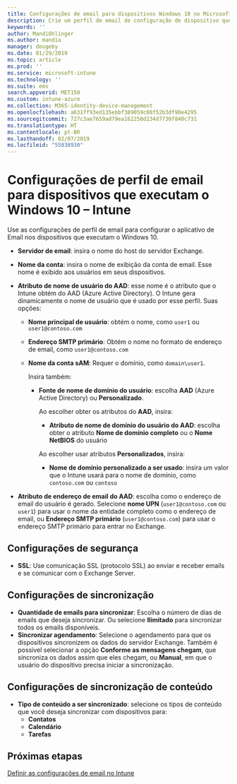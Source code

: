 ```yaml
---
title: Configurações de email para dispositivos Windows 10 no Microsoft Intune – Azure | Microsoft Docs
description: Crie um perfil de email de configuração de dispositivo que usa os servidores Exchange e recupera atributos do Azure Active Directory. Você também pode habilitar o SSL e sincronizar o email e as agendas em dispositivos Windows 10 usando o Microsoft Intune.
keywords: ''
author: MandiOhlinger
ms.author: mandia
manager: dougeby
ms.date: 01/29/2019
ms.topic: article
ms.prod: ''
ms.service: microsoft-intune
ms.technology: ''
ms.suite: ems
search.appverid: MET150
ms.custom: intune-azure
ms.collection: M365-identity-device-management
ms.openlocfilehash: a631ff93ed135ebbf389059c08f52b3df90e4295
ms.sourcegitcommit: 727c3ae7659ad79ea162250d234d7730f840c731
ms.translationtype: HT
ms.contentlocale: pt-BR
ms.lasthandoff: 02/07/2019
ms.locfileid: "55838930"
---
```

# <a name="email-profile-settings-for-devices-running-windows-10---intune"></a>Configurações de perfil de email para dispositivos que executam o Windows 10 – Intune

Use as configurações de perfil de email para configurar o aplicativo de Email nos dispositivos que executam o Windows 10.

- **Servidor de email**: insira o nome do host do servidor Exchange.
- **Nome da conta**: insira o nome de exibição da conta de email. Esse nome é exibido aos usuários em seus dispositivos.
- **Atributo de nome de usuário do AAD**: esse nome é o atributo que o Intune obtém do AAD (Azure Active Directory). O Intune gera dinamicamente o nome de usuário que é usado por esse perfil. Suas opções:
  - **Nome principal de usuário**: obtém o nome, como `user1` ou `user1@contoso.com`
  - **Endereço SMTP primário**: Obtém o nome no formato de endereço de email, como `user1@contoso.com`
  - **Nome da conta sAM**: Requer o domínio, como `domain\user1`.

    Insira também:  
    - **Fonte de nome de domínio do usuário**: escolha **AAD** (Azure Active Directory) ou **Personalizado**.

      Ao escolher obter os atributos do **AAD**, insira:
      - **Atributo de nome de domínio do usuário do AAD**: escolha obter o atributo **Nome de domínio completo** ou o **Nome NetBIOS** do usuário

      Ao escolher usar atributos **Personalizados**, insira:
      - **Nome de domínio personalizado a ser usado**: insira um valor que o Intune usará para o nome de domínio, como `contoso.com` ou `contoso`

- **Atributo de endereço de email do AAD**: escolha como o endereço de email do usuário é gerado. Selecione **nome UPN** (`user1@contoso.com` ou `user1`) para usar o nome da entidade completo como o endereço de email, ou **Endereço SMTP primário** (`user1@contoso.com`) para usar o endereço SMTP primário para entrar no Exchange.

## <a name="security-settings"></a>Configurações de segurança

- **SSL**: Use comunicação SSL (protocolo SSL) ao enviar e receber emails e se comunicar com o Exchange Server.

## <a name="synchronization-settings"></a>Configurações de sincronização

- **Quantidade de emails para sincronizar**: Escolha o número de dias de emails que deseja sincronizar. Ou selecione **Ilimitado** para sincronizar todos os emails disponíveis.
- **Sincronizar agendamento**: Selecione o agendamento para que os dispositivos sincronizem os dados do servidor Exchange. Também é possível selecionar a opção **Conforme as mensagens chegam**, que sincroniza os dados assim que eles chegam, ou **Manual**, em que o usuário do dispositivo precisa iniciar a sincronização.

## <a name="content-sync-settings"></a>Configurações de sincronização de conteúdo

- **Tipo de conteúdo a ser sincronizado**: selecione os tipos de conteúdo que você deseja sincronizar com dispositivos para:
  - **Contatos**
  - **Calendário**
  - **Tarefas**

## <a name="next-steps"></a>Próximas etapas
[Definir as configurações de email no Intune](email-settings-configure.md)
